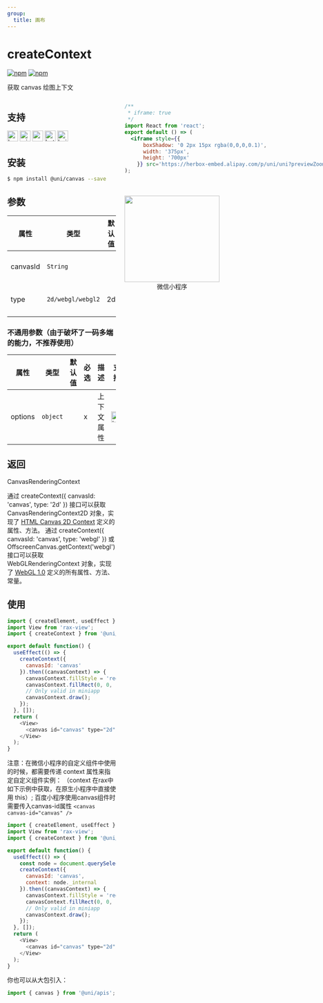 ```yaml
---
group:
  title: 画布
---
```


# createContext
[![npm](https://img.shields.io/npm/v/@uni/apis.svg)](https://www.npmjs.com/package/@uni/apis) [![npm](https://img.shields.io/npm/v/@uni/canvas.svg)](https://www.npmjs.com/package/@uni/canvas)

获取 canvas 绘图上下文

<div style="display: flex;flex-direction: row;justify-content: space-between;">
<div style="margin-right: 20px;max-width: 50%;">

## 支持
<img alt="browser" src="https://gw.alicdn.com/tfs/TB1uYFobGSs3KVjSZPiXXcsiVXa-200-200.svg" width="25px" height="25px" title="h5" /> <img alt="miniApp" src="https://gw.alicdn.com/tfs/TB1bBpmbRCw3KVjSZFuXXcAOpXa-200-200.svg" width="25px" height="25px" title="阿里小程序" /> <img alt="wechatMiniprogram" src="https://img.alicdn.com/tfs/TB1slcYdxv1gK0jSZFFXXb0sXXa-200-200.svg" width="25px" height="25px" title="微信小程序" /> <img alt="bytedanceMicroApp" src="https://gw.alicdn.com/tfs/TB1jFtVzO_1gK0jSZFqXXcpaXXa-200-200.svg" width="25px" height="25px" title="字节跳动小程序" /> <img alt="baiduSmartProgram" src="https://img.alicdn.com/imgextra/i4/O1CN01jngdBb24yGv2Fu34G_!!6000000007459-2-tps-200-200.png" width="25px" height="25px" title="百度小程序" />

## 安装

```bash
$ npm install @uni/canvas --save
```

## 参数
| 属性   | 类型     | 默认值 | 必选 | 描述             |
| ------ | -------- | ------ | ---- | ---------------- |
| canvasId    | `String` |        | √    | 定义在 canvas 上的 ID  |
| type | `2d/webgl/webgl2` |   2d   | x    | 画布上下文类型 |

### 不通用参数（由于破坏了一码多端的能力，不推荐使用）
| 属性   | 类型     | 默认值 | 必选 | 描述 | 支持  |
| ------ | -------- | ------ | ---- | ----- | ------- |
| options | `object` |        | x    | 上下文属性 | <img alt="browser" src="https://gw.alicdn.com/tfs/TB1uYFobGSs3KVjSZPiXXcsiVXa-200-200.svg" width="25px" height="25px" title="h5" /> |

## 返回
CanvasRenderingContext

通过 createContext({ canvasId: 'canvas', type: '2d' }) 接口可以获取 CanvasRenderingContext2D 对象，实现了 [HTML Canvas 2D Context](https://developer.mozilla.org/zh-CN/docs/Web/API/CanvasRenderingContext2D) 定义的属性、方法。
通过 createContext({ canvasId: 'canvas', type: 'webgl' }) 或 OffscreenCanvas.getContext('webgl') 接口可以获取 WebGLRenderingContext 对象，实现了 [WebGL 1.0](https://www.khronos.org/registry/webgl/specs/latest/1.0/) 定义的所有属性、方法、常量。

## 使用

```js
import { createElement, useEffect } from 'rax';
import View from 'rax-view';
import { createContext } from '@uni/canvas';

export default function() {
  useEffect(() => {
    createContext({
      canvasId: 'canvas'
    }).then((canvasContext) => {
      canvasContext.fillStyle = 'red';
      canvasContext.fillRect(0, 0, 100, 100);
      // Only valid in miniapp
      canvasContext.draw();
    });
  }, []);
  return (
    <View>
      <canvas id="canvas" type="2d" width="400" height="400" />
    </View>
  );
}

```
注意：在微信小程序的自定义组件中使用的时候，都需要传递 context 属性来指定自定义组件实例：
（context 在rax中如下示例中获取，在原生小程序中直接使用 this）;
百度小程序使用canvas组件时需要传入canvas-id属性 ```<canvas canvas-id="canvas" />```
```js
import { createElement, useEffect } from 'rax';
import View from 'rax-view';
import { createContext } from '@uni/canvas';

export default function() {
  useEffect(() => {
    const node = document.querySelector('#demo1');
    createContext({
      canvasId: 'canvas',
      context: node._internal
    }).then((canvasContext) => {
      canvasContext.fillStyle = 'red';
      canvasContext.fillRect(0, 0, 100, 100);
      // Only valid in miniapp
      canvasContext.draw();
    });
  }, []);
  return (
    <View>
      <canvas id="canvas" type="2d" width="400" height="400" />
    </View>
  );
}

```

你也可以从大包引入：
```js
import { canvas } from '@uni/apis';

```

</div>
<div>

```jsx | inline
/**
 * iframe: true
 */
import React from 'react';
export default () => (
  <iframe style={{
      boxShadow: '0 2px 15px rgba(0,0,0,0.1)',
      width: '375px',
      height: '700px'
    }} src='https://herbox-embed.alipay.com/p/uni/uni?previewZoom=100&view=preview&defaultPage=pages/canvas/index&topSlider=false'></iframe>
);
```

<div style="display: flex;margin-top: 50px;">
  <div>
    <img src="https://img.alicdn.com/imgextra/i4/O1CN01XQpsmx1EUAr9NAqja_!!6000000000354-0-tps-630-650.jpg" width="220" height="200" />
    <div style="text-align: center;">微信小程序</div>
  </div>
</div>

</div>
</div>
